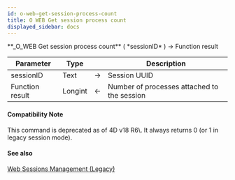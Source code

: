 ```yaml
---
id: o-web-get-session-process-count
title: O WEB Get session process count
displayed_sidebar: docs
---
```


<!--REF #_command_.O WEB Get session process count.Syntax-->**_O_WEB Get session process count** ( *sessionID* ) -> Function result<!-- END REF-->
<!--REF #_command_.O WEB Get session process count.Params-->
| Parameter | Type |  | Description |
| --- | --- | --- | --- |
| sessionID | Text | -> | Session UUID |
| Function result | Longint | <- | Number of processes attached to the session |

<!-- END REF-->

#### Compatibility Note 

<!--REF #_command_.O WEB Get session process count.Summary-->This command is deprecated as of 4D v18 R6\.<!-- END REF--> It always returns 0 (or 1 in legacy session mode).

#### See also 
[Web Sessions Management (Legacy)](../../4D/20-R6/Web-Sessions-Management-Legacy.300-6957735.en.html)  